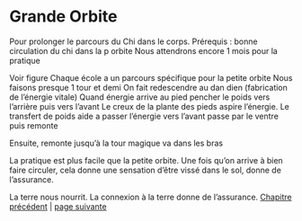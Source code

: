 # Grande Orbite

Pour prolonger le parcours du Chi dans le corps.
Prérequis : bonne circulation du chi dans la p orbite
Nous attendrons encore 1 mois pour la pratique

Voir figure 
Chaque école a un parcours spécifique pour la petite orbite
Nous faisons presque 1 tour et demi
On fait redescendre au dan dien (fabrication de l’énergie vitale)
Quand énergie arrive au pied pencher le poids vers l’arrière puis vers l’avant
Le creux de la plante des pieds aspire l’énergie. Le transfert de poids aide a passer l’énergie vers l’avant
passe par le ventre puis remonte

Ensuite, remonte jusqu’à la tour magique va dans les bras 

La pratique est plus facile que la petite orbite. Une fois qu’on arrive à bien faire circuler, cela donne une sensation d’être vissé dans le sol, donne de l’assurance.

La terre nous nourrit. La connexion à la terre donne de l’assurance.
[Chapitre précédent](2024-03-03-01) | [page suivante](2024-03-10-02.md)